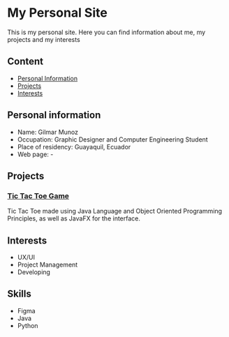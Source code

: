 # My Personal Site
This is my personal site. Here you can find
information about me, my projects and my interests

## Content
* [Personal Information](#personal-information)
* [Projects](#projects)
* [Interests](#interests)
## Personal information
* Name: Gilmar Munoz
* Occupation: Graphic Designer and Computer Engineering Student
* Place of residency: Guayaquil, Ecuador
* Web page: -
## Projects
### [Tic Tac Toe Game](https://github.com/gilmaramg66/tresenrayap2)

Tic Tac Toe made using Java Language and Object Oriented Programming Principles, as well as JavaFX for the interface.

## Interests
* UX/UI
* Project Management
* Developing

## Skills
* Figma
* Java
* Python


